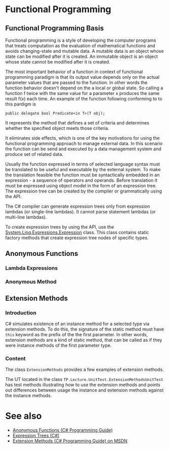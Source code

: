 ﻿<!--
//____________________________________________________________________________
//
//  Copyright (C) 2018, Mariusz Postol LODZ POLAND.
//
//  To be in touch join the community at GITTER: https://gitter.im/mpostol/TP
//____________________________________________________________________________
-->
# Functional Programming

## Functional Programming Basis

Functional programming is a style of developing the computer programs that treats computation as the evaluation of mathematical functions and avoids changing-state and mutable data. A mutable data is an object whose state can be modified after it is created. An immutable object is an object whose state cannot be modified after it is created.

The most important behavior of a function in context of functional programming paradigm is that its output value depends only on the actual parameter values that are passed to the function. In other words the function behavior doesn't depend on the a local or global state. So calling a function f twice with the same value for a parameter x produces the same result f(x) each time. An example of the function following conforming to to this pardigm is

```
public delegate bool Predicate<in T>(T obj);
```
It represents the method that defines a set of criteria and determines whether the specified object meets those criteria.

It eliminates side effects, which is one of the key motivations for using the functional programming approach to manage external data. In this scenario the function can be send and executed by a data management system and produce set of related data.

Usually the function expressed in terms of selected language syntax must be translated to be useful and executable by the external system. To make the translation feasible the function must be syntactically embedded in an expression - a sequence of operators and operands. Before translation it must be expressed using object model in the form of an expression tree. The expression tree can be created by the compiler or grammatically using the API. 

The C# compiler can generate expression trees only from expression lambdas (or single-line lambdas). It cannot parse statement lambdas (or multi-line lambdas).

To create expression trees by using the API, use the [System.Linq.Expressions.Expression](https://docs.microsoft.com/en-us/dotnet/api/system.linq.expressions.expression?view=netframework-4.7.2) class. This class contains static factory methods that create expression tree nodes of specific types.


## Anonymous Functions 

### Lambda Expressions


### Anonymous Method


## Extension Methods

### Introduction

C# simulates existence of an instance method for a selected type via extension methods. To do this, the signature of the static method must have `this` keyword as the prefix of the the first parameter. In other words, extension methods are a kind of static method, that can be called as if they were instance methods of the first parameter type.

### Content

The class `ExtensionMethods` provides a few examples of extension methods.

The UT located in the class `TP.Lecture.UnitTest.ExtensionMethodsUnitTest` has test methods illustrating how to use the extension methods and points out differences between usage the instance and extension methods against the instance methods.

# See also

- [Anonymous Functions (C# Programming Guide)](https://docs.microsoft.com/en-us/dotnet/csharp/programming-guide/statements-expressions-operators/anonymous-functions)
- [Expression Trees (C#)](https://docs.microsoft.com/en-us/dotnet/csharp/programming-guide/concepts/expression-trees/)
- [Extension Methods \(C# Programming Guide\) on MSDN](https://docs.microsoft.com/en-us/dotnet/csharp/programming-guide/classes-and-structs/extension-methods)

